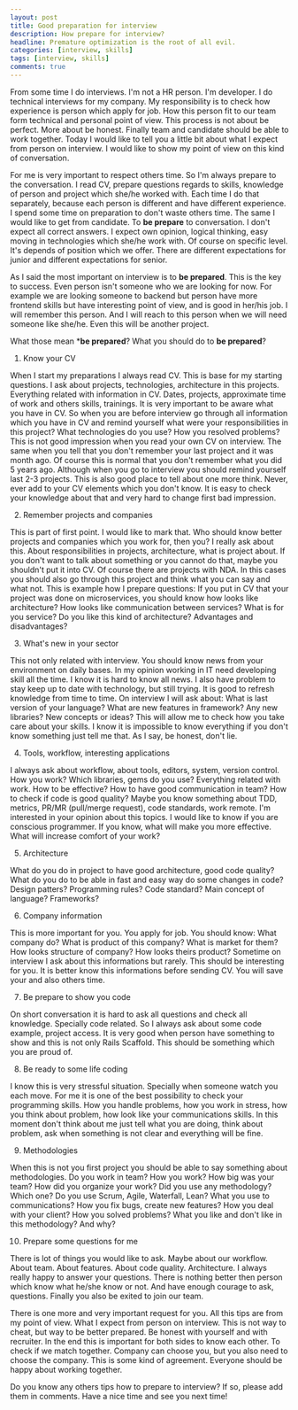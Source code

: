 ```yaml
---
layout: post
title: Good preparation for interview
description: How prepare for interview?
headline: Premature optimization is the root of all evil.
categories: [interview, skills]
tags: [interview, skills]
comments: true
---
```


From some time I do interviews. I'm not a HR person. I'm developer. I do technical interviews for my company. My responsibility is to check how experience is person which apply for job. How this person fit to our team form technical and personal point of view. This process is not about be perfect. More about be honest. Finally team and candidate should be able to work together. Today I would like to tell you a little bit about what I expect from person on interview. I would like to show my point of view on this kind of conversation.

For me is very important to respect others time. So I'm always prepare to the conversation. I read CV, prepare questions regards to skills, knowledge of person and project which she/he worked with. Each time I do that separately, because each person is different and have different experience. I spend some time on preparation to don't waste others time. The same I would like to get from candidate. To **be prepare** to conversation. I don't expect all correct answers. I expect own opinion, logical thinking, easy moving in technologies which she/he work with. Of course on specific level. It's depends of position which we offer. There are different expectations for junior and different expectations for senior.

As I said the most important on interview is to **be prepared**. This is the key to success. Even person isn't someone who we are looking for now. For example we are looking someone to backend but person have more frontend skills but have interesting point of view, and is good in her/his job. I will remember this person. And I will reach to this person when we will need someone like she/he. Even this will be another project.

What those mean ***be prepared**? What you should do to **be prepared**?

1. Know your CV

When I start my preparations I always read CV. This is base for my starting questions. I ask about projects, technologies, architecture in this projects. Everything related with information in CV. Dates, projects, approximate time of work and others skills, trainings. It is very important to be aware what you have in CV. So when you are before interview go through all information which you have in CV and remind yourself what were your responsibilities in this project? What technologies do you use? How you resolved problems? This is not good impression when you read your own CV on interview. The same when you tell that you don't remember your last project and it was month ago. Of course this is normal that you don't remember what you did 5 years ago. Although when you go to interview you should remind yourself last 2-3 projects. This is also good place to tell about one more think. Never, ever add to your CV elements which you don't know. It is easy to check your knowledge about that and very hard to change first bad impression.

2. Remember projects and companies

This is part of first point. I would like to mark that. Who should know better projects and companies which you work for, then you? I really ask about this. About responsibilities in projects, architecture, what is project about. If you don't want to talk about something or you cannot do that, maybe you shouldn't put it into CV. Of course there are projects with NDA. In this cases you should also go through this project and think what you can say and what not. This is example how I prepare questions: If you put in CV that your project was done on microservices, you should know how looks like architecture? How looks like communication between services? What is for you service? Do you like this kind of architecture? Advantages and disadvantages?

3. What's new in your sector

This not only related with interview. You should know news from your environment on daily bases. In my opinion working in IT need developing skill all the time. I know it is hard to know all news. I also have problem to stay keep up to date with technology, but still trying. It is good to refresh knowledge from time to time. On interview I will ask about:  What is last version of your language? What are new features in framework? Any new libraries? New concepts or ideas? This will allow me to check how you take care about your skills. I know it is impossible to know everything if you don't know something just tell me that. As I say, be honest, don't lie.

4. Tools, workflow, interesting applications

I always ask about workflow, about tools, editors, system, version control. How you work? Which libraries, gems do you use? Everything related with work. How to be effective? How to have good communication in team? How to check if code is good quality? Maybe you know something about TDD, metrics, PR/MR (pull/merge request), code standards, work remote. I'm interested in your opinion about this topics. I would like to know if you are conscious programmer. If you know, what will make you more effective. What will increase comfort of your work?

5. Architecture

What do you do in project to have good architecture, good code quality? What do you do to be able in fast and easy way do some changes in code? Design patters? Programming rules? Code standard? Main concept of language? Frameworks?

6. Company information

This is more important for you. You apply for job. You should know:  What company do? What is product of this company? What is market for them? How looks structure of company? How looks theirs product? Sometime on interview I ask about this informations but rarely. This should be interesting for you. It is better know this informations before sending CV. You will save your and also others time.

7. Be prepare to show you code

On short conversation it is hard to ask all questions and check all knowledge. Specially code related. So I always ask about some code example, project access. It is very good when person have something to show and this is not only Rails Scaffold. This should be something which you are proud of.

8.  Be ready to some life coding

I know this is very stressful situation. Specially when someone watch you each move. For me it is one of the best possibility to check your programming skills. How you handle problems, how you work in stress, how you think about problem, how look like your communications skills. In this moment don't think about me just tell what you are doing, think about problem, ask when something is not clear and everything will be fine.

9. Methodologies

When this is not you first project you should be able to say something about methodologies. Do you work in team? How you work? How big was your team? How did you organize your work? Did you use any methodology? Which one? Do you use Scrum, Agile, Waterfall, Lean? What you use to communications? How you fix bugs, create new features? How you deal with your client? How you solved problems? What you like and don't like in this methodology? And why?

10. Prepare some questions for me

There is lot of things you would like to ask. Maybe about our workflow. About team. About features. About code quality. Architecture. I always really happy to answer your questions. There is nothing better then person which know what he/she know or not. And have enough courage to ask, questions. Finally you also be exited to join our team.

There is one more and very important request for you. All this tips are from my point of view. What I expect from person on interview. This is not way to cheat, but way to be better prepared. Be honest with yourself and with recruiter. In the end this is important for both sides to know each other. To check if we match together. Company can choose you, but you also need to choose the company. This is some kind of agreement. Everyone should be happy about working together.

Do you know any others tips how to prepare to interview? If so, please add them in comments. Have a nice time and see you next time!

